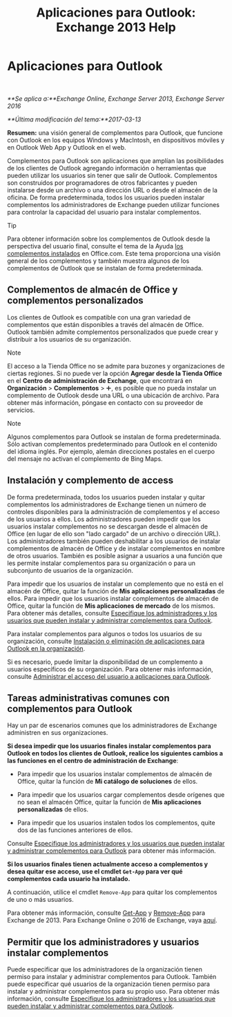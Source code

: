 ﻿---
title: 'Aplicaciones para Outlook: Exchange 2013 Help'
TOCTitle: Aplicaciones para Outlook
ms:assetid: 28b6f2a1-a235-4023-b561-6fd304962775
ms:mtpsurl: https://technet.microsoft.com/es-es/library/JJ943753(v=EXCHG.150)
ms:contentKeyID: 52062019
ms.date: 05/22/2018
mtps_version: v=EXCHG.150
ms.translationtype: MT
---

# Aplicaciones para Outlook

 

_**Se aplica a:**Exchange Online, Exchange Server 2013, Exchange Server 2016_

_**Última modificación del tema:**2017-03-13_

**Resumen:** una visión general de complementos para Outlook, que funcione con Outlook en los equipos Windows y MacIntosh, en dispositivos móviles y en Outlook Web App y Outlook en el web.

Complementos para Outlook son aplicaciones que amplían las posibilidades de los clientes de Outlook agregando información o herramientas que pueden utilizar los usuarios sin tener que salir de Outlook. Complementos son construidos por programadores de otros fabricantes y pueden instalarse desde un archivo o una dirección URL o desde el almacén de la oficina. De forma predeterminada, todos los usuarios pueden instalar complementos los administradores de Exchange pueden utilizar funciones para controlar la capacidad del usuario para instalar complementos.


> [!TIP]
> Para obtener información sobre los complementos de Outlook desde la perspectiva del usuario final, consulte el tema de la Ayuda <A href="https://go.microsoft.com/fwlink/p/?linkid=282387">los complementos instalados</A> en Office.com. Este tema proporciona una visión general de los complementos y también muestra algunos de los complementos de Outlook que se instalan de forma predeterminada.



## Complementos de almacén de Office y complementos personalizados

Los clientes de Outlook es compatible con una gran variedad de complementos que están disponibles a través del almacén de Office. Outlook también admite complementos personalizados que puede crear y distribuir a los usuarios de su organización.


> [!NOTE]
> El acceso a la Tienda Office no se admite para buzones y organizaciones de ciertas regiones. Si no puede ver la opción <STRONG>Agregar desde la Tienda Office</STRONG> en el <STRONG>Centro de administración de Exchange</STRONG>, que encontrará en <STRONG>Organización</STRONG> &gt; <STRONG>Complementos</STRONG> &gt; <IMG title="Agregar icono" alt="Agregar icono" src="images/JJ218640.c1e75329-d6d7-4073-a27d-498590bbb558(EXCHG.150).gif">, es posible que no pueda instalar un complemento de Outlook desde una URL o una ubicación de archivo. Para obtener más información, póngase en contacto con su proveedor de servicios.




> [!NOTE]
> Algunos complementos para Outlook se instalan de forma predeterminada. Sólo activan complementos predeterminado para Outlook en el contenido del idioma inglés. Por ejemplo, alemán direcciones postales en el cuerpo del mensaje no activan el complemento de Bing Maps.



## Instalación y complemento de access

De forma predeterminada, todos los usuarios pueden instalar y quitar complementos los administradores de Exchange tienen un número de controles disponibles para la administración de complementos y el acceso de los usuarios a ellos. Los administradores pueden impedir que los usuarios instalar complementos no se descargan desde el almacén de Office (en lugar de ello son "lado cargado" de un archivo o dirección URL). Los administradores también pueden deshabilitar a los usuarios de instalar complementos de almacén de Office y de instalar complementos en nombre de otros usuarios. También es posible asignar a usuarios a una función que les permite instalar complementos para su organización o para un subconjunto de usuarios de la organización.

Para impedir que los usuarios de instalar un complemento que no está en el almacén de Office, quitar la función de **Mis aplicaciones personalizadas** de ellos. Para impedir que los usuarios instalar complementos de almacén de Office, quitar la función de **Mis aplicaciones de mercado** de los mismos. Para obtener más detalles, consulte [Especifique los administradores y los usuarios que pueden instalar y administrar complementos para Outlook](specify-the-administrators-and-users-who-can-install-and-manage-add-ins-for-outlook-exchange-2013-help.md).

Para instalar complementos para algunos o todos los usuarios de su organización, consulte [Instalación o eliminación de aplicaciones para Outlook en la organización](install-or-remove-add-ins-for-outlook-for-your-organization-exchange-2013-help.md).

Si es necesario, puede limitar la disponibilidad de un complemento a usuarios específicos de su organización. Para obtener más información, consulte [Administrar el acceso del usuario a aplicaciones para Outlook](manage-user-access-to-add-ins-for-outlook-exchange-online-help.md).

## Tareas administrativas comunes con complementos para Outlook

Hay un par de escenarios comunes que los administradores de Exchange administren en sus organizaciones.

**Si desea impedir que los usuarios finales instalar complementos para Outlook en todos los clientes de Outlook, realice los siguientes cambios a las funciones en el centro de administración de Exchange**:

  - Para impedir que los usuarios instalar complementos de almacén de Office, quitar la función de **Mi catálogo de soluciones** de ellos.

  - Para impedir que los usuarios cargar complementos desde orígenes que no sean el almacén Office, quitar la función de **Mis aplicaciones personalizadas** de ellos.

  - Para impedir que los usuarios instalen todos los complementos, quite dos de las funciones anteriores de ellos.

Consulte [Especifique los administradores y los usuarios que pueden instalar y administrar complementos para Outlook](specify-the-administrators-and-users-who-can-install-and-manage-add-ins-for-outlook-exchange-2013-help.md) para obtener más información.

**Si los usuarios finales tienen actualmente acceso a complementos y desea quitar ese acceso, use el cmdlet `Get-App` para ver qué complementos cada usuario ha instalado.**

A continuación, utilice el cmdlet `Remove-App` para quitar los complementos de uno o más usuarios.

Para obtener más información, consulte [Get-App](https://technet.microsoft.com/es-es/library/jj218673\(v=exchg.150\)) y [Remove-App](https://technet.microsoft.com/es-es/library/jj218709\(v=exchg.150\)) para Exchange de 2013. Para Exchange Online o 2016 de Exchange, vaya [aquí](https://go.microsoft.com/fwlink/p/?linkid=844721).

## Permitir que los administradores y usuarios instalar complementos

Puede especificar que los administradores de la organización tienen permiso para instalar y administrar complementos para Outlook. También puede especificar qué usuarios de la organización tienen permiso para instalar y administrar complementos para su propio uso. Para obtener más información, consulte [Especifique los administradores y los usuarios que pueden instalar y administrar complementos para Outlook](specify-the-administrators-and-users-who-can-install-and-manage-add-ins-for-outlook-exchange-2013-help.md).

